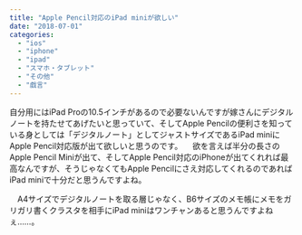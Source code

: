 ```yaml
---
title: "Apple Pencil対応のiPad miniが欲しい"
date: "2018-07-01"
categories: 
  - "ios"
  - "iphone"
  - "ipad"
  - "スマホ・タブレット"
  - "その他"
  - "戯言"
---
```


自分用にはiPad Proの10.5インチがあるので必要ないんですが嫁さんにデジタルノートを持たせてあげたいと思っていて、そしてApple Pencilの便利さを知っている身としては「デジタルノート」としてジャストサイズであるiPad miniにApple Pencil対応版が出て欲しいと思うのです。 　欲を言えば半分の長さのApple Pencil Miniが出て、そしてApple Pencil対応のiPhoneが出てくれれば最高なんですが、そうじゃなくてもApple Pencilにさえ対応してくれるのであればiPad miniで十分だと思うんですよね。

　A4サイズでデジタルノートを取る層じゃなく、B6サイズのメモ帳にメモをガリガリ書くクラスタを相手にiPad miniはワンチャンあると思うんですよねぇ……。
